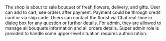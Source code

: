 The shop is about to sale bouquet of fresh flowers, delivery, and gifts. User can add to cart, see orders after payment. Payment could be through credit card or via ship code. Users can contact the florist via Chat real-time in dialog box for any question or further details. For admin, they are allowed to manage all bouquets information and all orders details. Super admin role is provided to handle some upper-level situation requires authorization.
